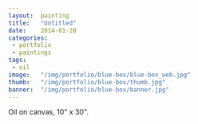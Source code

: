 ```yaml
---
layout:  painting
title:   "Untitled"
date:    2014-01-20
categories:
 - portfolio
 - paintings
tags:
 - oil
image:   "/img/portfolio/blue-box/blue-box_web.jpg"
thumb:   "/img/portfolio/blue-box/thumb.jpg"
banner:  "/img/portfolio/blue-box/banner.jpg"
---
```


Oil on canvas, 10" x 30".  
